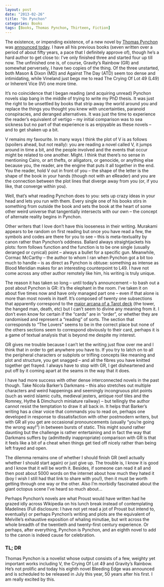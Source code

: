 ```yaml
---
layout: post
date: "2013-02-26"
title: "On Pynchon"
categories: Books
tags: [Books, Thomas Pynchon, Thirteen, Fiction]
---
```


The existence, or impending existence, of a new novel by [Thomas Pynchon](http://en.wikipedia.org/wiki/Thomas_Pynchon) was [announced today](http://dealbook.nytimes.com/2013/02/25/pynchon-takes-on-silicon-alley/). I have all his previous books (seven written over a period of about fifty years, a pace that I definitely approve of), though he’s a hard author to get close to: I’ve only finished three and started four up till now. The unfinished one is, of course, Gravity’s Rainbow (GR) and somewhat perversely, I have two copies of the thing. Of the three unstarted, both Mason & Dixon (MD) and Against The Day (ATD) seem too dense and intimidating, while Vineland just begs me to read The Crying Of Lot 49 (L49) or Inherent Vice (IV) one more time.

It’s no coincidence that I began reading (and acquiring unread) Pynchon novels slap bang in the middle of trying to write my PhD thesis. It was just the right to be unsettled by books that strip away the world around you and replace the things you thought you knew with uncertainties, paranoid conspiracies, and deranged alternatives. It was just the time to experience the reader’s equivalent of vertigo – my initial comparison was to sea sickness but no part of that experience is as enjoyable as these novels – and to get shaken up a bit.

V remains my favourite. In many ways I think the plot of V is as follows (spoilers ahead, but not really): you are reading a novel called V, it jumps around in time a bit, and the people involved and the events that occur might be related to one another. Might. I think that there’s no sense in mentioning Cairo, or art thefts, or alligators, or genocide, or anything else because you, the reader, are the engine that puts it all together in the end. You the reader, hold V out in front of you – the shape of the letter is the shape of the book in your hands (though not with an eReader) and you are the connection between the plot lines that diverge away from you (or, if you like, that converge within you).

Well, that’s what reading Pynchon does to you: sets up crazy ideas in your head and lets you run with them. Every single one of his books stirs in something from outside the book and sets the book at the heart of some other weird universe that tangentially intersects with our own – the concept of alternate reality begins in Pynchon.

Other writers that I love don’t have this looseness in their writing. Murakami appears to be random on first reading but once you have read a few, the symbols and codes are there for you to see – this is meta-textuality by canon rather than Pynchon’s oddness. Ballard always straightjackets his plots: form follows function and the function is to be one single (usually deranged or cynical) point – always a bullet for a specific gun. Meanwhile, Cormac McCarthy – the author to whom I ran when Pynchon got a bit too much to handle – is as direct as Pynchon is obtuse: something as intense as Blood Meridian makes for an interesting counterpoint to L49. I have not come across any other author remotely like him, his writing is truly unique.

The reason it has taken so long – until today’s announcement – to bash out a post about Pynchon is GR: it’s the elephant in the room. I’ve taken it on about five times now and have only managed part one – even if that alone is more than most novels in itself. It’s composed of twenty one subsections that apparently correspond to the [major arcana of a Tarot deck](http://www.psychicguild.com/tarot_major.php) (the tower, the hanged man, death, etc) but I can’t seem to divine any meaning from it. I don’t even know for certain if the “cards” are in “order”, or whether they are randomised and represent a “reading” of sorts. The section that corresponds to “The Lovers” seems to be in the correct place but none of the others sections seem to correspond obviously to their card, perhaps it is a game of textual analysis that is beyond me despite my interest.

GR gives me trouble because I can’t let the writing just flow over me and I think that in order to get anywhere you have to. If you try to latch on to all the peripheral characters or subplots or trifling concepts like meaning and plot and structure, you get snagged – and all the fibres you have knitted together get frayed. I always have to stop with GR, I get disheartened and put off by it coming apart at the seams in the way that it does.

I have had more success with other dense interconnected novels in the past though. Take Nicola Barker’s Darkmans – this also stretches out multiple characters and weird happenings and seemingly incongruous plot points (such as weird islamic cults, medieval jesters, antique roof tiles and the Romney, Hythe & Dimchurch miniature railway) – but tellingly the author cannot resist the temptation to draw it all back in. It helps that Barker’s writing has a clear voice that commands you to read on, perhaps one developed in response to dissatisfaction with other postmodern writers, but with GR all you get are occasional pronouncements (usually “you’re going the wrong way!”) in between bursts of static. This might sound rather daunting but the challenge is rather entertaining and in fact the way that Darkmans suffers by (admittedly inappropriate) comparison with GR is that it feels like a bit of a cheat when things get tied off nicely rather than being left frayed and open.

The dilemma remains one of whether I should finish GR (well actually whether I should start again) or just give up. The trouble is, I know it is good and I know that it will be worth it. Besides, if someone can read it all and then post about 5000  words on the internet about how much they hated it (boy I wish I still had that link to share with you!), then it must be worth getting through one way or the other. Also I’m morbidly fascinated about the giant octopus scene I’ve heard so much about…

Perhaps Pynchon’s novels are what Proust would have written had he grazed idly across Wikipedia on his lunch break instead of contemplating Madelines (Full disclosure: I have not yet read a jot of Proust but intend to, eventually) or perhaps Pynchon’s writing and plots are the equivalent of Melville’s exhaustive exposition of whaling minutiae, but writ across the whole breadth of the twentieth and twenty-first century experience. Or perhaps, after everything, Pynchon is Pynchon, and an eighth novel to add to the canon is indeed cause for celebration.

### TL; DR

Thomas Pynchon is a novelist whose output consists of a few, weighty yet important works including V, the Crying Of Lot 49 and Gravity’s Rainbow. He’s not prolific and today his eighth novel Bleeding Edge was announced and is scheduled to be released in July this year, 50 years after his first. I am really excited by this.